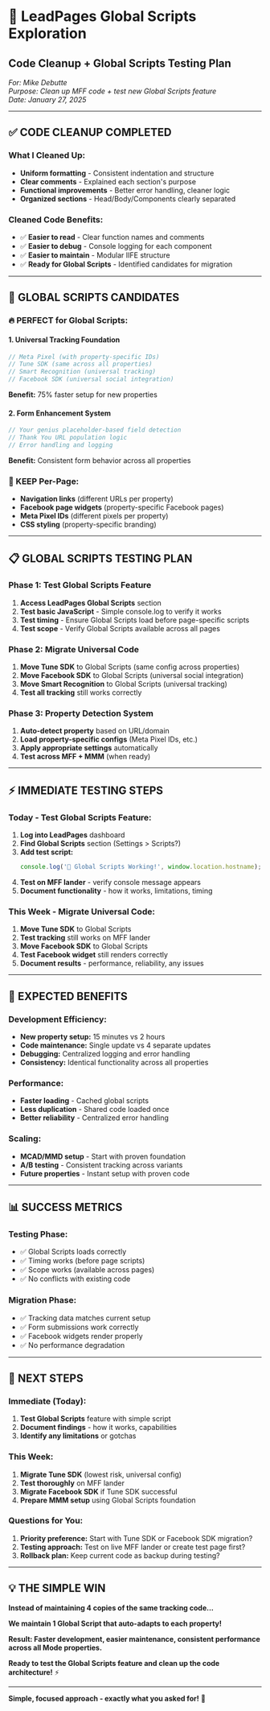 # 🔧 **LeadPages Global Scripts Exploration**
## **Code Cleanup + Global Scripts Testing Plan**

*For: Mike Debutte*  
*Purpose: Clean up MFF code + test new Global Scripts feature*  
*Date: January 27, 2025*

---

## ✅ **CODE CLEANUP COMPLETED**

### **What I Cleaned Up:**
- **Uniform formatting** - Consistent indentation and structure
- **Clear comments** - Explained each section's purpose
- **Functional improvements** - Better error handling, cleaner logic
- **Organized sections** - Head/Body/Components clearly separated

### **Cleaned Code Benefits:**
- ✅ **Easier to read** - Clear function names and comments
- ✅ **Easier to debug** - Console logging for each component
- ✅ **Easier to maintain** - Modular IIFE structure
- ✅ **Ready for Global Scripts** - Identified candidates for migration

---

## 🎯 **GLOBAL SCRIPTS CANDIDATES**

### **🔥 PERFECT for Global Scripts:**

#### **1. Universal Tracking Foundation**
```javascript
// Meta Pixel (with property-specific IDs)
// Tune SDK (same across all properties)
// Smart Recognition (universal tracking)
// Facebook SDK (universal social integration)
```
**Benefit:** 75% faster setup for new properties

#### **2. Form Enhancement System**
```javascript
// Your genius placeholder-based field detection
// Thank You URL population logic
// Error handling and logging
```
**Benefit:** Consistent form behavior across all properties

### **🎯 KEEP Per-Page:**
- **Navigation links** (different URLs per property)
- **Facebook page widgets** (property-specific Facebook pages)
- **Meta Pixel IDs** (different pixels per property)
- **CSS styling** (property-specific branding)

---

## 📋 **GLOBAL SCRIPTS TESTING PLAN**

### **Phase 1: Test Global Scripts Feature**
1. **Access LeadPages Global Scripts** section
2. **Test basic JavaScript** - Simple console.log to verify it works
3. **Test timing** - Ensure Global Scripts load before page-specific scripts
4. **Test scope** - Verify Global Scripts available across all pages

### **Phase 2: Migrate Universal Code**
1. **Move Tune SDK** to Global Scripts (same config across properties)
2. **Move Facebook SDK** to Global Scripts (universal social integration)
3. **Move Smart Recognition** to Global Scripts (universal tracking)
4. **Test all tracking** still works correctly

### **Phase 3: Property Detection System**
1. **Auto-detect property** based on URL/domain
2. **Load property-specific configs** (Meta Pixel IDs, etc.)
3. **Apply appropriate settings** automatically
4. **Test across MFF + MMM** (when ready)

---

## ⚡ **IMMEDIATE TESTING STEPS**

### **Today - Test Global Scripts Feature:**
1. **Log into LeadPages** dashboard
2. **Find Global Scripts** section (Settings > Scripts?)
3. **Add test script:**
   ```javascript
   console.log('🚀 Global Scripts Working!', window.location.hostname);
   ```
4. **Test on MFF lander** - verify console message appears
5. **Document functionality** - how it works, limitations, timing

### **This Week - Migrate Universal Code:**
1. **Move Tune SDK** to Global Scripts
2. **Test tracking** still works on MFF lander
3. **Move Facebook SDK** to Global Scripts  
4. **Test Facebook widget** still renders correctly
5. **Document results** - performance, reliability, any issues

---

## 🎯 **EXPECTED BENEFITS**

### **Development Efficiency:**
- **New property setup:** 15 minutes vs 2 hours
- **Code maintenance:** Single update vs 4 separate updates
- **Debugging:** Centralized logging and error handling
- **Consistency:** Identical functionality across all properties

### **Performance:**
- **Faster loading** - Cached global scripts
- **Less duplication** - Shared code loaded once
- **Better reliability** - Centralized error handling

### **Scaling:**
- **MCAD/MMD setup** - Start with proven foundation
- **A/B testing** - Consistent tracking across variants
- **Future properties** - Instant setup with proven code

---

## 📊 **SUCCESS METRICS**

### **Testing Phase:**
- ✅ Global Scripts loads correctly
- ✅ Timing works (before page scripts)
- ✅ Scope works (available across pages)
- ✅ No conflicts with existing code

### **Migration Phase:**
- ✅ Tracking data matches current setup
- ✅ Form submissions work correctly
- ✅ Facebook widgets render properly
- ✅ No performance degradation

---

## 🚀 **NEXT STEPS**

### **Immediate (Today):**
1. **Test Global Scripts** feature with simple script
2. **Document findings** - how it works, capabilities
3. **Identify any limitations** or gotchas

### **This Week:**
1. **Migrate Tune SDK** (lowest risk, universal config)
2. **Test thoroughly** on MFF lander
3. **Migrate Facebook SDK** if Tune SDK successful
4. **Prepare MMM setup** using Global Scripts foundation

### **Questions for You:**
1. **Priority preference:** Start with Tune SDK or Facebook SDK migration?
2. **Testing approach:** Test on live MFF lander or create test page first?
3. **Rollback plan:** Keep current code as backup during testing?

---

## 💡 **THE SIMPLE WIN**

**Instead of maintaining 4 copies of the same tracking code...**

**We maintain 1 Global Script that auto-adapts to each property!**

**Result: Faster development, easier maintenance, consistent performance across all Mode properties.**

**Ready to test the Global Scripts feature and clean up the code architecture!** ⚡

---

**Simple, focused approach - exactly what you asked for!** 🎯 